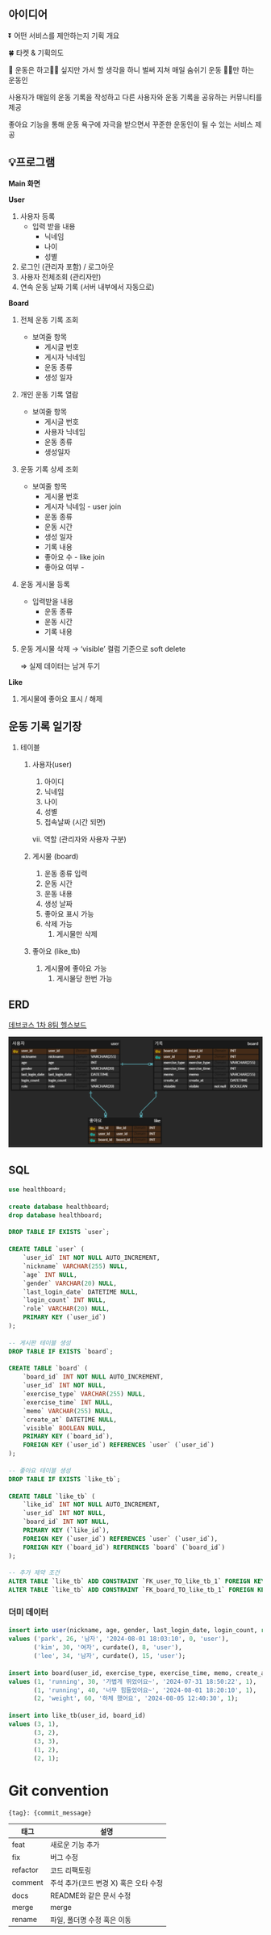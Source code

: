 ## 아이디어

⏬ 어떤 서비스를 제안하는지 기획 개요

<aside>
🍀 타켓 & 기획의도

📌 운동은 하고🏃🏻 싶지만 가서 할 생각을 하니 벌써 지쳐 매일 숨쉬기 운동 🛌🏻만 하는 운동인

사용자가 매일의 운동 기록을 작성하고 다른 사용자와 운동 기록을 공유하는 커뮤니티를 제공

좋아요 기능을 통해 운동 욕구에 자극을 받으면서 꾸준한 운동인이 될 수 있는 서비스 제공

</aside>

<aside>


## 💡프로그램
**Main 화면**

**User**

1. 사용자 등록
    - 입력 받을 내용
        - 닉네임
        - 나이
        - 성별
2. 로그인 (관리자 포함) / 로그아웃
3. 사용자 전체조회 (관리자만)
4. 연속 운동 날짜 기록 (서버 내부에서 자동으로)

**Board**

1. 전체 운동 기록 조회
    - 보여줄 항목
        - 게시글 번호
        - 게시자 닉네임
        - 운동 종류
        - 생성 일자
2. 개인 운동 기록 열람
    - 보여줄 항목
        - 게시글 번호
        - 사용자 닉네임
        - 운동 종류
        - 생성일자
3. 운동 기록 상세 조회
    - 보여줄 항목
        - 게시물 번호
        - 게시자 닉네임 - user join
        - 운동 종류
        - 운동 시간
        - 생성 일자
        - 기록 내용
        - 좋아요 수 - like join
        - 좋아요 여부 -
4. 운동 게시물 등록
    - 입력받을 내용
        - 운동 종류
        - 운동 시간
        - 기록 내용
5. 운동 게시물 삭제 → ‘visible’ 컬럼 기준으로 soft delete

   ⇒ 실제 데이터는 남겨 두기


**Like**

1. 게시물에 좋아요 표시 / 해제
</aside>


## 운동 기록 일기장
1. 테이블
    1. 사용자(user)
        1. 아이디
        2. 닉네임
        3. 나이
        4. 성별
        5. 접속날짜 (시간 되면)

       vii. 역할 (관리자와 사용자 구분)

    2. 게시물 (board)
        1. 운동 종류 입력
        2. 운동 시간
        3. 운동 내용
        4. 생성 날짜
        5. 좋아요 표시 가능
        6. 삭제 가능
            1. 게시물만 삭제
    3. 좋아요 (like_tb)
        1. 게시물에 좋아요 가능
            1. 게시물당 한번 가능

## ERD

[데브코스 1차 8팀 헬스보드](https://www.erdcloud.com/d/TamjfW9JDAN3Xanmn)

![ERD](./ERD.png)


## SQL

```sql
use healthboard;

create database healthboard;
drop database healthboard;

DROP TABLE IF EXISTS `user`;

CREATE TABLE `user` (
    `user_id` INT NOT NULL AUTO_INCREMENT,
    `nickname` VARCHAR(255) NULL,
    `age` INT NULL,
    `gender` VARCHAR(20) NULL,
    `last_login_date` DATETIME NULL,
    `login_count` INT NULL,
    `role` VARCHAR(20) NULL,
    PRIMARY KEY (`user_id`)
);

-- 게시판 테이블 생성
DROP TABLE IF EXISTS `board`;

CREATE TABLE `board` (
    `board_id` INT NOT NULL AUTO_INCREMENT,
    `user_id` INT NOT NULL,
    `exercise_type` VARCHAR(255) NULL,
    `exercise_time` INT NULL,
    `memo` VARCHAR(255) NULL,
    `create_at` DATETIME NULL,
    `visible` BOOLEAN NULL,
    PRIMARY KEY (`board_id`),
    FOREIGN KEY (`user_id`) REFERENCES `user` (`user_id`)
);

-- 좋아요 테이블 생성
DROP TABLE IF EXISTS `like_tb`;

CREATE TABLE `like_tb` (
    `like_id` INT NOT NULL AUTO_INCREMENT,
    `user_id` INT NOT NULL,
    `board_id` INT NOT NULL,
    PRIMARY KEY (`like_id`),
    FOREIGN KEY (`user_id`) REFERENCES `user` (`user_id`),
    FOREIGN KEY (`board_id`) REFERENCES `board` (`board_id`)
);

-- 추가 제약 조건
ALTER TABLE `like_tb` ADD CONSTRAINT `FK_user_TO_like_tb_1` FOREIGN KEY (`user_id`) REFERENCES `user` (`user_id`);
ALTER TABLE `like_tb` ADD CONSTRAINT `FK_board_TO_like_tb_1` FOREIGN KEY (`board_id`) REFERENCES `board` (`board_id`)
```

### 더미 데이터

```sql
insert into user(nickname, age, gender, last_login_date, login_count, role)
values ('park', 26, '남자', '2024-08-01 18:03:10', 0, 'user'),
       ('kim', 30, '여자', curdate(), 8, 'user'),
       ('lee', 34, '남자', curdate(), 15, 'user');
       
insert into board(user_id, exercise_type, exercise_time, memo, create_at, visible)
values (1, 'running', 30, '가볍게 뛰었어요~', '2024-07-31 18:50:22', 1),
       (1, 'running', 40, '너무 힘들었어요~', '2024-08-01 18:20:10', 1),
       (2, 'weight', 60, '하체 했어요', '2024-08-05 12:40:30', 1);
       
insert into like_tb(user_id, board_id)
values (3, 1),
       (3, 2),
       (3, 3),
       (1, 2),
       (2, 1);
```

# Git convention

```
{tag}: {commit_message}
```

| 태그 | 설명 |
| --- | --- |
| feat | 새로운 기능 추가 |
| fix | 버그 수정 |
| refactor | 코드 리팩토링 |
| comment | 주석 추가(코드 변경 X) 혹은 오타 수정 |
| docs | README와 같은 문서 수정 |
| merge | merge |
| rename | 파일, 폴더명 수정 혹은 이동 |